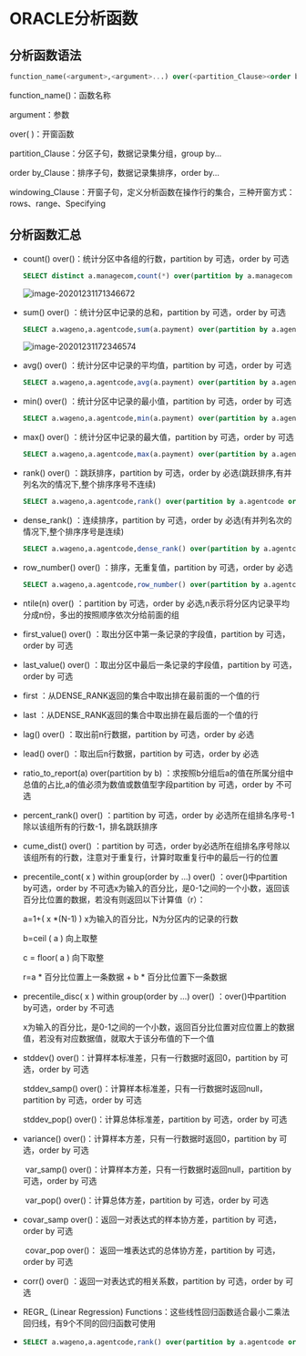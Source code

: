 # ORACLE分析函数

## 分析函数语法

```sql
function_name(<argument>,<argument>...) over(<partition_Clause><order by_Clause><windowing_Clause>);
```

function_name()：函数名称

argument：参数

over( )：开窗函数

partition_Clause：分区子句，数据记录集分组，group by...

order by_Clause：排序子句，数据记录集排序，order by...

windowing_Clause：开窗子句，定义分析函数在操作行的集合，三种开窗方式：rows、range、Specifying

## 分析函数汇总

* count() over()：统计分区中各组的行数，partition by 可选，order by 可选

  ```sql
  SELECT distinct a.managecom,count(*) over(partition by a.managecom order by a.managecom) FROM tmagentinfotozbx a;
  ```

  ![image-20201231171346672](C:\Users\kgcaox\AppData\Roaming\Typora\typora-user-images\image-20201231171346672.png)

* sum() over()  ：统计分区中记录的总和，partition by 可选，order by 可选

  ```sql
  SELECT a.wageno,a.agentcode,sum(a.payment) over(partition by a.agentcode,a.wageno) FROM tmwagetotal a ;
  ```

  ![image-20201231172346574](C:\Users\kgcaox\AppData\Roaming\Typora\typora-user-images\image-20201231172346574.png)

* avg() over()  ：统计分区中记录的平均值，partition by 可选，order by 可选

  ```sql
  SELECT a.wageno,a.agentcode,avg(a.payment) over(partition by a.agentcode) FROM tmwagetotal a ;
  ```

  

* min() over() ：统计分区中记录的最小值，partition by 可选，order by 可选

  ```sql
  SELECT a.wageno,a.agentcode,min(a.payment) over(partition by a.agentcode) FROM tmwagetotal a ;
  ```

* max() over() ：统计分区中记录的最大值，partition by 可选，order by 可选

  ```sql
  SELECT a.wageno,a.agentcode,max(a.payment) over(partition by a.agentcode) FROM tmwagetotal a ;
  ```

* rank() over()  ：跳跃排序，partition by 可选，order by 必选(跳跃排序,有并列名次的情况下,整个排序序号不连续)

  ```sql
  SELECT a.wageno,a.agentcode,rank() over(partition by a.agentcode order by a.payment) FROM tmwagetotal a ;
  ```

* dense_rank() ：连续排序，partition by 可选，order by 必选(有并列名次的情况下,整个排序序号是连续)

  ```sql
  SELECT a.wageno,a.agentcode,dense_rank() over(partition by a.agentcode order by a.payment) FROM tmwagetotal a ;
  ```

* row_number() over() ：排序，无重复值，partition by 可选，order by 必选

  ```sql
  SELECT a.wageno,a.agentcode,row_number() over(partition by a.agentcode order by a.payment) FROM tmwagetotal a ;
  ```

* ntile(n) over() ：partition by 可选，order by 必选,n表示将分区内记录平均分成n份，多出的按照顺序依次分给前面的组

* first_value() over() ：取出分区中第一条记录的字段值，partition by 可选，order by 可选

* last_value() over() ：取出分区中最后一条记录的字段值，partition by 可选，order by 可选

* first ：从DENSE_RANK返回的集合中取出排在最前面的一个值的行

* last ：从DENSE_RANK返回的集合中取出排在最后面的一个值的行

* lag() over() ：取出前n行数据，partition by 可选，order by 必选

* lead() over() ：取出后n行数据，partition by 可选，order by 必选

* ratio_to_report(a) over(partition by b) ：求按照b分组后a的值在所属分组中总值的占比,a的值必须为数值或数值型字段partition by 可选，order by 不可选

* percent_rank() over()  ：partition by 可选，order by 必选所在组排名序号-1除以该组所有的行数-1，排名跳跃排序

* cume_dist() over() ：partition by 可选，order by必选所在组排名序号除以该组所有的行数，注意对于重复行，计算时取重复行中的最后一行的位置

* precentile_cont( x ) within group(order by ...) over()   ：over()中partition by可选，order by 不可选x为输入的百分比，是0-1之间的一个小数，返回该百分比位置的数据，若没有则返回以下计算值（r）：

  a=1+( x *(N-1) )  x为输入的百分比，N为分区内的记录的行数

  b=ceil ( a )  向上取整

  c = floor( a ) 向下取整

  r=a * 百分比位置上一条数据 + b * 百分比位置下一条数据

* precentile_disc( x ) within group(order by ...) over()  ：over()中partition by可选，order by 不可选

  x为输入的百分比，是0-1之间的一个小数，返回百分比位置对应位置上的数据值，若没有对应数据值，就取大于该分布值的下一个值

* stddev() over()：计算样本标准差，只有一行数据时返回0，partition by 可选，order by 可选

     stddev_samp() over()：计算样本标准差，只有一行数据时返回null，partition by 可选，order by 可选

     stddev_pop() over()：计算总体标准差，partition by 可选，order by 可选

* variance() over()：计算样本方差，只有一行数据时返回0，partition by 可选，order by 可选

  ​    var_samp() over()：计算样本方差，只有一行数据时返回null，partition by 可选，order by 可选

  ​    var_pop() over()：计算总体方差，partition by 可选，order by 可选

* covar_samp over()：返回一对表达式的样本协方差，partition by 可选，order by 可选

  ​    covar_pop over()： 返回一堆表达式的总体协方差，partition by 可选，order by 可选

* corr() over() ：返回一对表达式的相关系数，partition by 可选，order by 可选

* REGR_ (Linear Regression) Functions：这些线性回归函数适合最小二乘法回归线，有9个不同的回归函数可使用

* ```sql
  SELECT a.wageno,a.agentcode,rank() over(partition by a.agentcode order by a.payment) FROM tmwagetotal a ;
  ```

  

